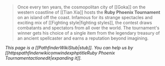 > Once every ten years, the cosmopolitan city of [[Goka]] on the western coastline of [[Tian Xia]] hosts the **Ruby Phoenix Tournament** on an island off the coast. Infamous for its strange spectacles and exciting mix of [[Fighting style|fighting styles]], the contest draws combatants and spectators from all over the world. The tournament's winner gets his choice of a single item from the legendary treasury of an ancient spellcaster and earns a reputation beyond imagining.



*This page is a [[PathfinderWikiStub|stub]]. You can help us by [[httpspathfinderwikicomwindexphptitleRuby Phoenix Tournamentactionedit|expanding it]].*







